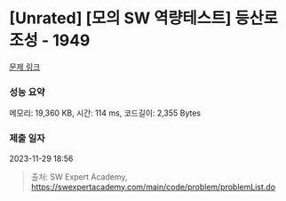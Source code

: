 # [Unrated] [모의 SW 역량테스트] 등산로 조성 - 1949 

[문제 링크](https://swexpertacademy.com/main/code/problem/problemDetail.do?contestProbId=AV5PoOKKAPIDFAUq) 

### 성능 요약

메모리: 19,360 KB, 시간: 114 ms, 코드길이: 2,355 Bytes

### 제출 일자

2023-11-29 18:56



> 출처: SW Expert Academy, https://swexpertacademy.com/main/code/problem/problemList.do